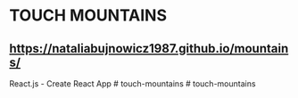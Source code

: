  # TOUCH MOUNTAINS
 ## https://nataliabujnowicz1987.github.io/mountains/
 
 
 React.js - Create React App
#   t o u c h - m o u n t a i n s  
 #   t o u c h - m o u n t a i n s  
 